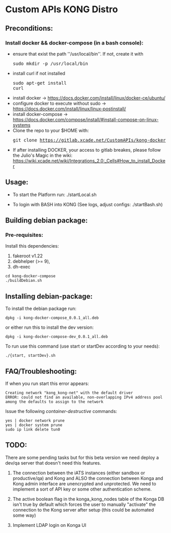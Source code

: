 # Custom APIs KONG Distro

## Preconditions:

### Install docker && docker-compose (in a bash console):

* ensure that exist the path ''/usr/local/bin''. If not, create it with <pre>sudo mkdir -p /usr/local/bin</pre>
* install curl if not installed <pre>sudo apt-get install curl</pre>
* install docker -> https://docs.docker.com/install/linux/docker-ce/ubuntu/
* configure docker to execute without sudo -> https://docs.docker.com/install/linux/linux-postinstall/
* install docker-compose -> https://docs.docker.com/compose/install/#install-compose-on-linux-systems
* Clone the repo to your $HOME with: <pre>git clone https://gitlab.xcade.net/CustomAPIs/kong-docker-compose</pre>
* If after installing DOCKER, your access to gitlab breakes, please follow the Julio's Magic in the wiki: https://wiki.xcade.net/wiki/Integrations_2.0:_Cells#How_to_install_Docker

## Usage:

* To start the Platform run: ./startLocal.sh

* To login with BASH into KONG (See logs, adjust configs: ./startBash.sh)

## Building debian package:

### Pre-requisites:

Install this dependencies:

1. fakeroot v1.22
2. debhelper (>= 9),
3. dh-exec


```console
cd kong-docker-compose
./buildDebian.sh
```

## Installing debian-package:

To install the debian package run:

```console
dpkg -i kong-docker-compose_0.0.1_all.deb
```
or either run this to install the dev version:

```console
dpkg -i kong-docker-compose-dev_0.0.1_all.deb
```
To run use this command (use start or startDev according to your needs):

```console
./{start, startDev}.sh
```

## FAQ/Troubleshooting:

If when you run start this error appears:

```
Creating network "kong_kong-net" with the default driver
ERROR: could not find an available, non-overlapping IPv4 address pool among the defaults to assign to the network
```

Issue the following *container-destructive* commands:

```
yes | docker network prune
yes | docker system prune
sudo ip link delete tun0
```

## TODO:

There are some pending tasks but for this beta version we need deploy a dev/qa server that doesn't need this features.

1. The connection between the iATS instances (either sandbox or productive/qa) and Kong and ALSO the connection between Konga and Kong admin interface are unencrypted and unprotected. We need to implement a sort of API key or some other authentication scheme.

2. The active boolean flag in the konga_kong_nodes table of the Konga DB isn't true by default which forces the user to manually "activate" the connection to the Kong server after setup (this could be automated some way)

3. Implement LDAP login on Konga UI
